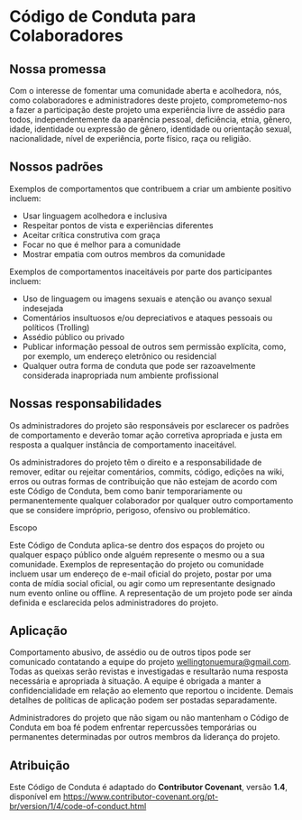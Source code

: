 Código de Conduta para Colaboradores
====================================

Nossa promessa
--------------

Com o interesse de fomentar uma comunidade aberta e acolhedora,
nós, como colaboradores e administradores deste projeto,
comprometemo-nos a fazer a participação deste projeto uma experiência
livre de assédio para todos, independentemente da aparência pessoal,
deficiência, etnia, gênero, idade, identidade ou expressão de gênero,
identidade ou orientação sexual, nacionalidade, nível de experiência,
porte físico, raça ou religião.

Nossos padrões
--------------

Exemplos de comportamentos que contribuem a criar um ambiente positivo
incluem:


* Usar linguagem acolhedora e inclusiva
* Respeitar pontos de vista e experiências diferentes
* Aceitar crítica construtiva com graça
* Focar no que é melhor para a comunidade
* Mostrar empatia com outros membros da comunidade


Exemplos de comportamentos inaceitáveis por parte dos participantes
incluem:


*	Uso de linguagem ou imagens sexuais e atenção ou avanço sexual
	indesejada
*	Comentários insultuosos e/ou depreciativos e ataques pessoais ou
	políticos (Trolling)
*	Assédio público ou privado
*	Publicar informação pessoal de outros sem permissão explícita, como,
	por exemplo, um endereço eletrônico ou residencial
*	Qualquer outra forma de conduta que pode ser razoavelmente
	considerada inapropriada num ambiente profissional


Nossas responsabilidades
------------------------

Os administradores do projeto são responsáveis por esclarecer os padrões
de comportamento e deverão tomar ação corretiva apropriada e justa em
resposta a qualquer instância de comportamento inaceitável.

Os administradores do projeto têm o direito e a responsabilidade de
remover, editar ou rejeitar comentários, commits, código, edições
na wiki, erros ou outras formas de contribuição que não estejam de
acordo com este Código de Conduta, bem como banir temporariamente ou
permanentemente qualquer colaborador por qualquer outro comportamento
que se considere impróprio, perigoso, ofensivo ou problemático.

Escopo

Este Código de Conduta aplica-se dentro dos espaços do projeto ou
qualquer espaço público onde alguém represente o mesmo ou a sua
comunidade. Exemplos de representação do projeto ou comunidade incluem
usar um endereço de e-mail oficial do projeto, postar por uma conta de
mídia social oficial, ou agir como um representante designado num evento
online ou offline. A representação de um projeto pode ser ainda definida
e esclarecida pelos administradores do projeto.

Aplicação
---------

Comportamento abusivo, de assédio ou de outros tipos pode ser
comunicado contatando a equipe do projeto wellingtonuemura@gmail.com.
Todas as queixas serão revistas e investigadas e resultarão numa
resposta necessária e apropriada à situação.
A equipe é obrigada a manter a confidencialidade em relação
ao elemento que reportou o incidente. Demais detalhes de
políticas de aplicação podem ser postadas separadamente.

Administradores do projeto que não sigam ou não mantenham o Código
de Conduta em boa fé podem enfrentar repercussões temporárias ou
permanentes determinadas por outros membros da liderança do projeto.

Atribuição
----------

Este Código de Conduta é adaptado do **Contributor Covenant**,
versão **1.4**, disponível em https://www.contributor-covenant.org/pt-br/version/1/4/code-of-conduct.html


